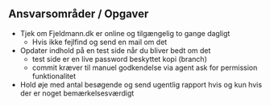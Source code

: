 ## Ansvarsområder / Opgaver
* Tjek om Fjeldmann.dk er online og tilgængelig to gange dagligt 
	* Hvis ikke fejlfind og send en mail om det 
* Opdater indhold på en test side når du bliver bedt om det 
	* test side er en live password beskyttet kopi (branch)
	* commit kræver til manuel godkendelse via agent ask for permission funktionalitet
* Hold øje med antal besøgende og send ugentlig rapport hvis og kun hvis der er noget bemærkelsesværdigt